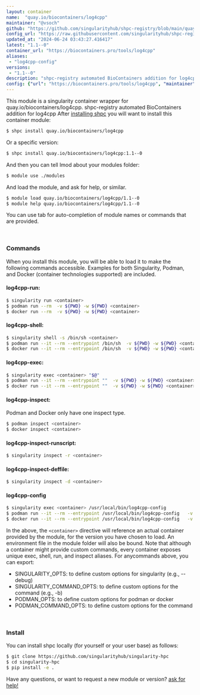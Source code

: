 ```yaml
---
layout: container
name:  "quay.io/biocontainers/log4cpp"
maintainer: "@vsoch"
github: "https://github.com/singularityhub/shpc-registry/blob/main/quay.io/biocontainers/log4cpp/container.yaml"
config_url: "https://raw.githubusercontent.com/singularityhub/shpc-registry/main/quay.io/biocontainers/log4cpp/container.yaml"
updated_at: "2024-06-24 03:43:27.416417"
latest: "1.1--0"
container_url: "https://biocontainers.pro/tools/log4cpp"
aliases:
 - "log4cpp-config"
versions:
 - "1.1--0"
description: "shpc-registry automated BioContainers addition for log4cpp"
config: {"url": "https://biocontainers.pro/tools/log4cpp", "maintainer": "@vsoch", "description": "shpc-registry automated BioContainers addition for log4cpp", "latest": {"1.1--0": "sha256:1d69b44d13138fd226e365a7e82f4876f9cf2cc299075844a02d59473e28d51b"}, "tags": {"1.1--0": "sha256:1d69b44d13138fd226e365a7e82f4876f9cf2cc299075844a02d59473e28d51b"}, "docker": "quay.io/biocontainers/log4cpp", "aliases": {"log4cpp-config": "/usr/local/bin/log4cpp-config"}}
---
```


This module is a singularity container wrapper for quay.io/biocontainers/log4cpp.
shpc-registry automated BioContainers addition for log4cpp
After [installing shpc](#install) you will want to install this container module:


```bash
$ shpc install quay.io/biocontainers/log4cpp
```

Or a specific version:

```bash
$ shpc install quay.io/biocontainers/log4cpp:1.1--0
```

And then you can tell lmod about your modules folder:

```bash
$ module use ./modules
```

And load the module, and ask for help, or similar.

```bash
$ module load quay.io/biocontainers/log4cpp/1.1--0
$ module help quay.io/biocontainers/log4cpp/1.1--0
```

You can use tab for auto-completion of module names or commands that are provided.

<br>

### Commands

When you install this module, you will be able to load it to make the following commands accessible.
Examples for both Singularity, Podman, and Docker (container technologies supported) are included.

#### log4cpp-run:

```bash
$ singularity run <container>
$ podman run --rm  -v ${PWD} -w ${PWD} <container>
$ docker run --rm  -v ${PWD} -w ${PWD} <container>
```

#### log4cpp-shell:

```bash
$ singularity shell -s /bin/sh <container>
$ podman run --it --rm --entrypoint /bin/sh  -v ${PWD} -w ${PWD} <container>
$ docker run --it --rm --entrypoint /bin/sh  -v ${PWD} -w ${PWD} <container>
```

#### log4cpp-exec:

```bash
$ singularity exec <container> "$@"
$ podman run --it --rm --entrypoint ""  -v ${PWD} -w ${PWD} <container> "$@"
$ docker run --it --rm --entrypoint ""  -v ${PWD} -w ${PWD} <container> "$@"
```

#### log4cpp-inspect:

Podman and Docker only have one inspect type.

```bash
$ podman inspect <container>
$ docker inspect <container>
```

#### log4cpp-inspect-runscript:

```bash
$ singularity inspect -r <container>
```

#### log4cpp-inspect-deffile:

```bash
$ singularity inspect -d <container>
```


#### log4cpp-config

```bash
$ singularity exec <container> /usr/local/bin/log4cpp-config
$ podman run --it --rm --entrypoint /usr/local/bin/log4cpp-config   -v ${PWD} -w ${PWD} <container> -c " $@"
$ docker run --it --rm --entrypoint /usr/local/bin/log4cpp-config   -v ${PWD} -w ${PWD} <container> -c " $@"
```



In the above, the `<container>` directive will reference an actual container provided
by the module, for the version you have chosen to load. An environment file in the
module folder will also be bound. Note that although a container
might provide custom commands, every container exposes unique exec, shell, run, and
inspect aliases. For anycommands above, you can export:

 - SINGULARITY_OPTS: to define custom options for singularity (e.g., --debug)
 - SINGULARITY_COMMAND_OPTS: to define custom options for the command (e.g., -b)
 - PODMAN_OPTS: to define custom options for podman or docker
 - PODMAN_COMMAND_OPTS: to define custom options for the command

<br>

### Install

You can install shpc locally (for yourself or your user base) as follows:

```bash
$ git clone https://github.com/singularityhub/singularity-hpc
$ cd singularity-hpc
$ pip install -e .
```

Have any questions, or want to request a new module or version? [ask for help!](https://github.com/singularityhub/singularity-hpc/issues)